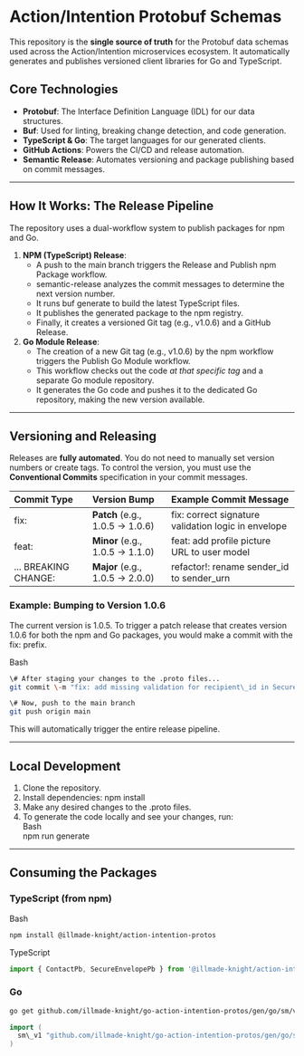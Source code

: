 # **Action/Intention Protobuf Schemas**

This repository is the **single source of truth** for the Protobuf data schemas used across the Action/Intention microservices ecosystem. It automatically generates and publishes versioned client libraries for Go and TypeScript.

## **Core Technologies**

* **Protobuf**: The Interface Definition Language (IDL) for our data structures.
* **Buf**: Used for linting, breaking change detection, and code generation.
* **TypeScript & Go**: The target languages for our generated clients.
* **GitHub Actions**: Powers the CI/CD and release automation.
* **Semantic Release**: Automates versioning and package publishing based on commit messages.

---

## **How It Works: The Release Pipeline**

The repository uses a dual-workflow system to publish packages for npm and Go.

1. **NPM (TypeScript) Release**:
    * A push to the main branch triggers the Release and Publish npm Package workflow.
    * semantic-release analyzes the commit messages to determine the next version number.
    * It runs buf generate to build the latest TypeScript files.
    * It publishes the generated package to the npm registry.
    * Finally, it creates a versioned Git tag (e.g., v1.0.6) and a GitHub Release.
2. **Go Module Release**:
    * The creation of a new Git tag (e.g., v1.0.6) by the npm workflow triggers the Publish Go Module workflow.
    * This workflow checks out the code *at that specific tag* and a separate Go module repository.
    * It generates the Go code and pushes it to the dedicated Go repository, making the new version available.

---

## **Versioning and Releasing**

Releases are **fully automated**. You do not need to manually set version numbers or create tags. To control the version, you must use the **Conventional Commits** specification in your commit messages.

| Commit Type | Version Bump | Example Commit Message |
| :---- | :---- | :---- |
| fix: | **Patch** (e.g., 1.0.5 → 1.0.6) | fix: correct signature validation logic in envelope |
| feat: | **Minor** (e.g., 1.0.5 → 1.1.0) | feat: add profile picture URL to user model |
| ... BREAKING CHANGE: | **Major** (e.g., 1.0.5 → 2.0.0) | refactor\!: rename sender\_id to sender\_urn |

### **Example: Bumping to Version 1.0.6**

The current version is 1.0.5. To trigger a patch release that creates version 1.0.6 for both the npm and Go packages, you would make a commit with the fix: prefix.

Bash

````bash
\# After staging your changes to the .proto files...  
git commit \-m "fix: add missing validation for recipient\_id in SecureEnvelope"

\# Now, push to the main branch  
git push origin main
````

This will automatically trigger the entire release pipeline.

---

## **Local Development**

1. Clone the repository.
2. Install dependencies: npm install
3. Make any desired changes to the .proto files.
4. To generate the code locally and see your changes, run:  
   Bash  
   npm run generate

---

## **Consuming the Packages**

### **TypeScript (from npm)**

Bash
````bash
npm install @illmade-knight/action-intention-protos
````

TypeScript
````typescript
import { ContactPb, SecureEnvelopePb } from '@illmade-knight/action-intention-protos';
````

### **Go**


````bash
go get github.com/illmade-knight/go-action-intention-protos/gen/go/sm/v1
````

````go
import (  
  sm\_v1 "github.com/illmade-knight/go-action-intention-protos/gen/go/sm/v1"  
)  
````

